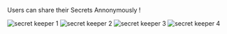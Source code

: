
Users can share their Secrets Annonymously !


![secret keeper 1](https://user-images.githubusercontent.com/109038996/194303135-cdb61f15-3cfc-48aa-a110-fbb047513964.png)
![secret keeper 2](https://user-images.githubusercontent.com/109038996/194303164-a30b5cca-2952-408a-aae8-20c118b9e9ef.png)
![secret keeper 3](https://user-images.githubusercontent.com/109038996/194303179-bfe219c1-757b-4351-8d35-445780971a6f.png)
![secret keeper 4](https://user-images.githubusercontent.com/109038996/194303194-268a749d-f41a-43eb-a6ab-aa9e1e5717e8.png)
